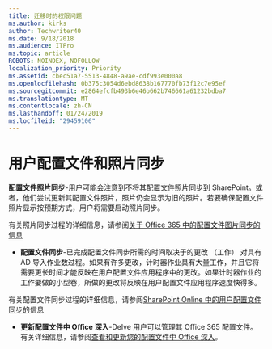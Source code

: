 ```yaml
---
title: 迁移时的权限问题
ms.author: kirks
author: Techwriter40
ms.date: 9/18/2018
ms.audience: ITPro
ms.topic: article
ROBOTS: NOINDEX, NOFOLLOW
localization_priority: Priority
ms.assetid: cbec51a7-5513-4848-a9ae-cdf993e000a8
ms.openlocfilehash: 0b375c3054d6ebd8638b167770fb73f12c7e95ef
ms.sourcegitcommit: e2864efcfb493b6e46b662b746661a61232bdba7
ms.translationtype: MT
ms.contentlocale: zh-CN
ms.lasthandoff: 01/24/2019
ms.locfileid: "29459106"
---
```

# <a name="user-profile-and-photo-synchronization"></a>用户配置文件和照片同步

 **配置文件照片同步**-用户可能会注意到不将其配置文件照片同步到 SharePoint。或者，他们尝试更新其配置文件照片，照片仍会显示为旧的照片。若要确保配置文件照片显示按预期方式，用户将需要启动照片同步。 
  
有关照片同步过程的详细信息，请参阅[关于 Office 365 中的配置文件图片同步的信息](https://go.microsoft.com/fwlink/?linkid=2022634)
  
- **配置文件同步**-已完成配置文件同步所需的时间取决于的更改 （工作） 对具有 AD 导入作业数过程。如果有许多更改，计时器作业具有大量工作，并且它将需要更长时间才能反映在用户配置文件应用程序中的更改。如果计时器作业的工作要做的小型卷，所做的更改将反映在用户配置文件应用程序速度快得多。 
  
有关配置文件同步过程的详细信息，请参阅[SharePoint Online 中的用户配置文件同步的信息](https://go.microsoft.com/fwlink/?linkid=2022639)
    
- **更新配置文件中 Office 深入**-Delve 用户可以管理其 Office 365 配置文件。有关详细信息，请参阅[查看和更新您的配置文件中 Office 深入](https://support.office.com/en-us/article/View-and-update-your-profile-in-Office-Delve-4e84343b-eedf-45a1-aeb9-8627ccca14ba)。
    

